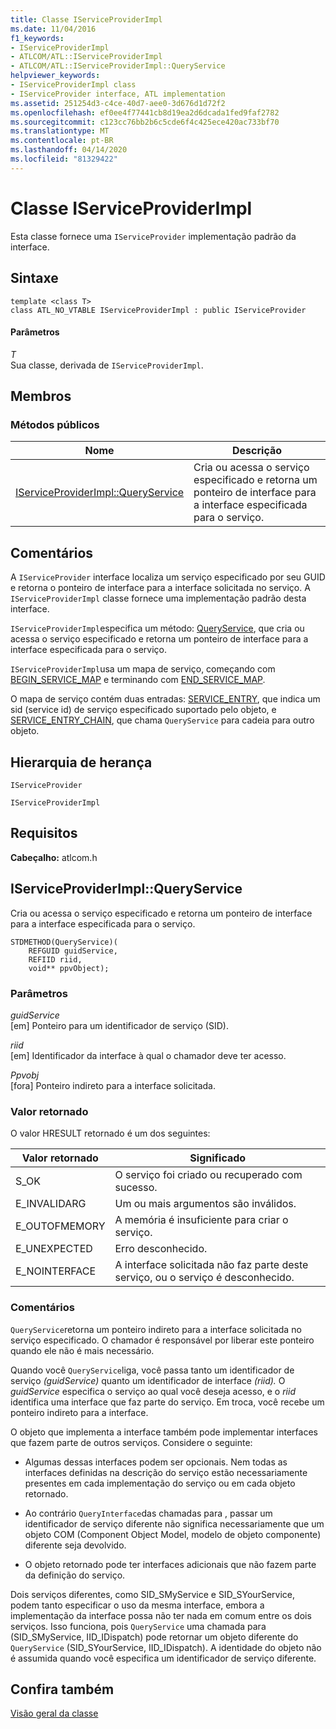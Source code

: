 ```yaml
---
title: Classe IServiceProviderImpl
ms.date: 11/04/2016
f1_keywords:
- IServiceProviderImpl
- ATLCOM/ATL::IServiceProviderImpl
- ATLCOM/ATL::IServiceProviderImpl::QueryService
helpviewer_keywords:
- IServiceProviderImpl class
- IServiceProvider interface, ATL implementation
ms.assetid: 251254d3-c4ce-40d7-aee0-3d676d1d72f2
ms.openlocfilehash: ef0ee4f77441cb8d19ea2d6dcada1fed9faf2782
ms.sourcegitcommit: c123cc76bb2b6c5cde6f4c425ece420ac733bf70
ms.translationtype: MT
ms.contentlocale: pt-BR
ms.lasthandoff: 04/14/2020
ms.locfileid: "81329422"
---
```

# <a name="iserviceproviderimpl-class"></a>Classe IServiceProviderImpl

Esta classe fornece uma `IServiceProvider` implementação padrão da interface.

## <a name="syntax"></a>Sintaxe

```
template <class T>
class ATL_NO_VTABLE IServiceProviderImpl : public IServiceProvider
```

#### <a name="parameters"></a>Parâmetros

*T*<br/>
Sua classe, derivada de `IServiceProviderImpl`.

## <a name="members"></a>Membros

### <a name="public-methods"></a>Métodos públicos

|Nome|Descrição|
|----------|-----------------|
|[IServiceProviderImpl::QueryService](#queryservice)|Cria ou acessa o serviço especificado e retorna um ponteiro de interface para a interface especificada para o serviço.|

## <a name="remarks"></a>Comentários

A `IServiceProvider` interface localiza um serviço especificado por seu GUID e retorna o ponteiro de interface para a interface solicitada no serviço. A `IServiceProviderImpl` classe fornece uma implementação padrão desta interface.

`IServiceProviderImpl`especifica um método: [QueryService](#queryservice), que cria ou acessa o serviço especificado e retorna um ponteiro de interface para a interface especificada para o serviço.

`IServiceProviderImpl`usa um mapa de serviço, começando com [BEGIN_SERVICE_MAP](service-map-macros.md#begin_service_map) e terminando com [END_SERVICE_MAP](service-map-macros.md#end_service_map).

O mapa de serviço contém duas entradas: [SERVICE_ENTRY](service-map-macros.md#service_entry), que indica um sid (service id) de serviço especificado suportado pelo objeto, e [SERVICE_ENTRY_CHAIN](service-map-macros.md#service_entry_chain), que chama `QueryService` para cadeia para outro objeto.

## <a name="inheritance-hierarchy"></a>Hierarquia de herança

`IServiceProvider`

`IServiceProviderImpl`

## <a name="requirements"></a>Requisitos

**Cabeçalho:** atlcom.h

## <a name="iserviceproviderimplqueryservice"></a><a name="queryservice"></a>IServiceProviderImpl::QueryService

Cria ou acessa o serviço especificado e retorna um ponteiro de interface para a interface especificada para o serviço.

```
STDMETHOD(QueryService)(
    REFGUID guidService,
    REFIID riid,
    void** ppvObject);
```

### <a name="parameters"></a>Parâmetros

*guidService*<br/>
[em] Ponteiro para um identificador de serviço (SID).

*riid*<br/>
[em] Identificador da interface à qual o chamador deve ter acesso.

*Ppvobj*<br/>
[fora] Ponteiro indireto para a interface solicitada.

### <a name="return-value"></a>Valor retornado

O valor HRESULT retornado é um dos seguintes:

|Valor retornado|Significado|
|------------------|-------------|
|S_OK|O serviço foi criado ou recuperado com sucesso.|
|E_INVALIDARG|Um ou mais argumentos são inválidos.|
|E_OUTOFMEMORY|A memória é insuficiente para criar o serviço.|
|E_UNEXPECTED|Erro desconhecido.|
|E_NOINTERFACE|A interface solicitada não faz parte deste serviço, ou o serviço é desconhecido.|

### <a name="remarks"></a>Comentários

`QueryService`retorna um ponteiro indireto para a interface solicitada no serviço especificado. O chamador é responsável por liberar este ponteiro quando ele não é mais necessário.

Quando você `QueryService`liga, você passa tanto um identificador de serviço *(guidService)* quanto um identificador de interface *(riid).* O *guidService* especifica o serviço ao qual você deseja acesso, e o *riid* identifica uma interface que faz parte do serviço. Em troca, você recebe um ponteiro indireto para a interface.

O objeto que implementa a interface também pode implementar interfaces que fazem parte de outros serviços. Considere o seguinte:

- Algumas dessas interfaces podem ser opcionais. Nem todas as interfaces definidas na descrição do serviço estão necessariamente presentes em cada implementação do serviço ou em cada objeto retornado.

- Ao contrário `QueryInterface`das chamadas para , passar um identificador de serviço diferente não significa necessariamente que um objeto COM (Component Object Model, modelo de objeto componente) diferente seja devolvido.

- O objeto retornado pode ter interfaces adicionais que não fazem parte da definição do serviço.

Dois serviços diferentes, como SID_SMyService e SID_SYourService, podem tanto especificar o uso da mesma interface, embora a implementação da interface possa não ter nada em comum entre os dois serviços. Isso funciona, pois `QueryService` uma chamada para (SID_SMyService, IID_IDispatch) pode retornar um objeto diferente do `QueryService` (SID_SYourService, IID_IDispatch). A identidade do objeto não é assumida quando você especifica um identificador de serviço diferente.

## <a name="see-also"></a>Confira também

[Visão geral da classe](../../atl/atl-class-overview.md)
